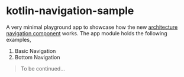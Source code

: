 # kotlin-navigation-sample

A very minimal playground app to showcase how the new [architecture navigation component](https://developer.android.com/topic/libraries/architecture/navigation/) works. The app module holds the following examples,

1. Basic Navigation
2. Bottom Navigation

> To be continued...